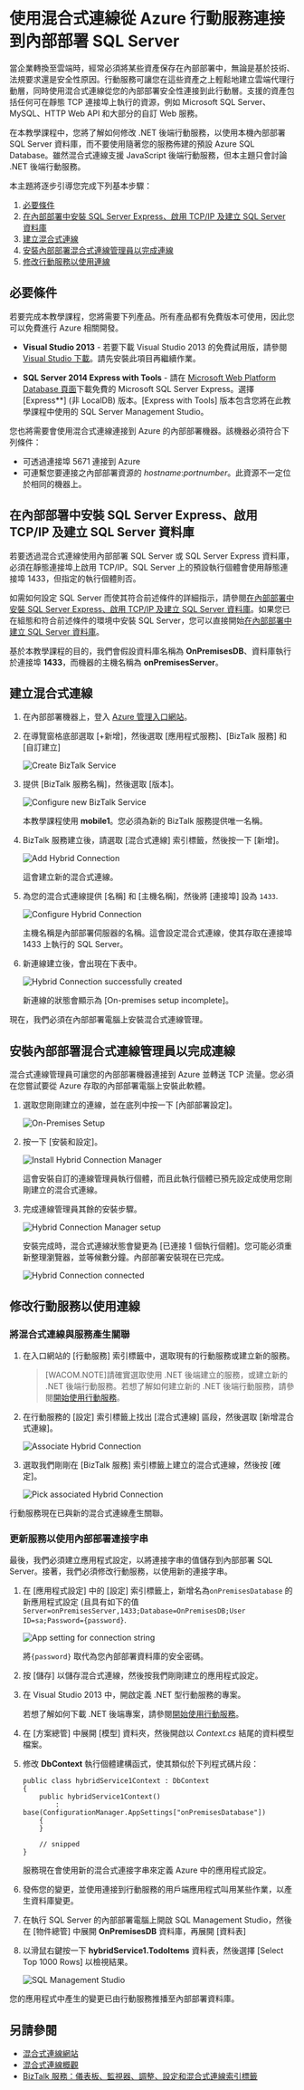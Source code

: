 <properties linkid="mobile-services-dotnet-backend-hybrid-connections-get-started" urlDisplayName="Connect to an on-premises SQL Server from an Azure mobile service using Hybrid Connections" pageTitle="Connect to an on-premises SQL Server from an Azure mobile service using Hybrid Connections - Azure Mobile Services" metaKeywords="" description="Learn how to connect to an on-premises SQL Server from an Azure mobile service using Hybrid Connections" metaCanonical="" services="" documentationCenter="Mobile" title="Connect to an on-premises SQL Server from an Azure mobile service using Hybrid Connections" authors="yavorg" solutions="" manager="" editor="mollybos" />

<tags ms.service="mobile-services" ms.workload="mobile" ms.tgt_pltfrm="mobile-multiple" ms.devlang="multiple" ms.topic="article" ms.date="01/01/1900" ms.author="yavorg" />

# 使用混合式連線從 Azure 行動服務連接到內部部署 SQL Server

當企業轉換至雲端時，經常必須將某些資產保存在內部部署中，無論是基於技術、法規要求還是安全性原因。行動服務可讓您在這些資產之上輕鬆地建立雲端代理行動層，同時使用混合式連線從您的內部部署安全性連接到此行動層。支援的資產包括任何可在靜態 TCP 連接埠上執行的資源，例如 Microsoft SQL Server、MySQL、HTTP Web API 和大部分的自訂 Web 服務。

在本教學課程中，您將了解如何修改 .NET 後端行動服務，以使用本機內部部署 SQL Server 資料庫，而不要使用隨著您的服務佈建的預設 Azure SQL Database。雖然混合式連線支援 JavaScript 後端行動服務，但本主題只會討論 .NET 後端行動服務。

本主題將逐步引導您完成下列基本步驟：

1.  [必要條件][必要條件]
2.  [在內部部署中安裝 SQL Server Express、啟用 TCP/IP 及建立 SQL Server 資料庫][在內部部署中安裝 SQL Server Express、啟用 TCP/IP 及建立 SQL Server 資料庫]
3.  [建立混合式連線][建立混合式連線]
4.  [安裝內部部署混合式連線管理員以完成連線][安裝內部部署混合式連線管理員以完成連線]
5.  [修改行動服務以使用連線][修改行動服務以使用連線]

<a name="Prerequisites"></a>

## 必要條件

若要完成本教學課程，您將需要下列產品。所有產品都有免費版本可使用，因此您可以免費進行 Azure 相關開發。

-   **Visual Studio 2013** - 若要下載 Visual Studio 2013 的免費試用版，請參閱 [Visual Studio 下載][Visual Studio 下載]。請先安裝此項目再繼續作業。

-   **SQL Server 2014 Express with Tools** - 請在 [Microsoft Web Platform Database 頁面][Microsoft Web Platform Database 頁面]下載免費的 Microsoft SQL Server Express。選擇 \[Express**\] (非 LocalDB) 版本。[Express with Tools] 版本包含您將在此教學課程中使用的 SQL Server Management Studio。

您也將需要會使用混合式連線連接到 Azure 的內部部署機器。該機器必須符合下列條件：

-   可透過連接埠 5671 連接到 Azure
-   可連繫您要連接之內部部署資源的 *hostname*:*portnumber*。此資源不一定位於相同的機器上。

<a name="InstallSQL"></a>

## 在內部部署中安裝 SQL Server Express、啟用 TCP/IP 及建立 SQL Server 資料庫

若要透過混合式連線使用內部部署 SQL Server 或 SQL Server Express 資料庫，必須在靜態連接埠上啟用 TCP/IP。SQL Server 上的預設執行個體會使用靜態連接埠 1433，但指定的執行個體則否。

如需如何設定 SQL Server 而使其符合前述條件的詳細指示，請參閱[在內部部署中安裝 SQL Server Express、啟用 TCP/IP 及建立 SQL Server 資料庫][1]。如果您已在組態和符合前述條件的環境中安裝 SQL Server，您可以直接開始[在內部部署中建立 SQL Server 資料庫][在內部部署中建立 SQL Server 資料庫]。

基於本教學課程的目的，我們會假設資料庫名稱為 **OnPremisesDB**、資料庫執行於連接埠 **1433**，而機器的主機名稱為 **onPremisesServer**。

<a name="CreateHC"></a>

## 建立混合式連線

1.  在內部部署機器上，登入 [Azure 管理入口網站][Azure 管理入口網站]。

2.  在導覽窗格底部選取 [+新增]，然後選取 [應用程式服務]、[BizTalk 服務] 和 [自訂建立]

    ![Create BizTalk Service][Create BizTalk Service]

3.  提供 [BizTalk 服務名稱]，然後選取 [版本]。

    ![Configure new BizTalk Service][Configure new BizTalk Service]

    本教學課程使用 **mobile1**。您必須為新的 BizTalk 服務提供唯一名稱。

4.  BizTalk 服務建立後，請選取 [混合式連線] 索引標籤，然後按一下 [新增]。

    ![Add Hybrid Connection][Add Hybrid Connection]

    這會建立新的混合式連線。

5.  為您的混合式連線提供 [名稱] 和 [主機名稱]，然後將 [連接埠] 設為 `1433`.

    ![Configure Hybrid Connection][Configure Hybrid Connection]

    主機名稱是內部部署伺服器的名稱。這會設定混合式連線，使其存取在連接埠 1433 上執行的 SQL Server。

6.  新連線建立後，會出現在下表中。

    ![Hybrid Connection successfully created][Hybrid Connection successfully created]

    新連線的狀態會顯示為 [On-premises setup incomplete]。

現在，我們必須在內部部署電腦上安裝混合式連線管理。

<a name="InstallHCM"></a>

## 安裝內部部署混合式連線管理員以完成連線

混合式連線管理員可讓您的內部部署機器連接到 Azure 並轉送 TCP 流量。您必須在您嘗試要從 Azure 存取的內部部署電腦上安裝此軟體。

1.  選取您剛剛建立的連線，並在底列中按一下 [內部部署設定]。

    ![On-Premises Setup][On-Premises Setup]

2.  按一下 [安裝和設定]。

    ![Install Hybrid Connection Manager][Install Hybrid Connection Manager]

    這會安裝自訂的連線管理員執行個體，而且此執行個體已預先設定成使用您剛剛建立的混合式連線。

3.  完成連線管理員其餘的安裝步驟。

    ![Hybrid Connection Manager setup][Hybrid Connection Manager setup]

    安裝完成時，混合式連線狀態會變更為 [已連接 1 個執行個體]。您可能必須重新整理瀏覽器，並等候數分鐘。內部部署安裝現在已完成。

    ![Hybrid Connection connected][Hybrid Connection connected]

<a name="CreateService"></a>

## 修改行動服務以使用連線

### 將混合式連線與服務產生關聯

1.  在入口網站的 [行動服務] 索引標籤中，選取現有的行動服務或建立新的服務。

    > [WACOM.NOTE]請確實選取使用 .NET 後端建立的服務，或建立新的 .NET 後端行動服務。若想了解如何建立新的 .NET 後端行動服務，請參閱[開始使用行動服務][開始使用行動服務]。

2.  在行動服務的 [設定] 索引標籤上找出 [混合式連線] 區段，然後選取 [新增混合式連線]。

    ![Associate Hybrid Connection][Associate Hybrid Connection]

3.  選取我們剛剛在 [BizTalk 服務] 索引標籤上建立的混合式連線，然後按 [確定]。

    ![Pick associated Hybrid Connection][Pick associated Hybrid Connection]

行動服務現在已與新的混合式連線產生關聯。

### 更新服務以使用內部部署連接字串

最後，我們必須建立應用程式設定，以將連接字串的值儲存到內部部署 SQL Server。接著，我們必須修改行動服務，以使用新的連接字串。

1.  在 [應用程式設定] 中的 [設定] 索引標籤上，新增名為`onPremisesDatabase` 的新應用程式設定 (且具有如下的值 `Server=onPremisesServer,1433;Database=OnPremisesDB;User ID=sa;Password={password}`.

    ![App setting for connection string][App setting for connection string]

    將`{password}` 取代為您內部部署資料庫的安全密碼。

2.  按 [儲存] 以儲存混合式連線，然後按我們剛剛建立的應用程式設定。

3.  在 Visual Studio 2013 中，開啟定義 .NET 型行動服務的專案。

    若想了解如何下載 .NET 後端專案，請參閱[開始使用行動服務][開始使用行動服務]。

4.  在 [方案總管] 中展開 [模型] 資料夾，然後開啟以 *Context.cs* 結尾的資料模型檔案。

5.  修改 **DbContext** 執行個體建構函式，使其類似於下列程式碼片段：

        public class hybridService1Context : DbContext
        {
            public hybridService1Context()
                : base(ConfigurationManager.AppSettings["onPremisesDatabase"])
            {
            }

            // snipped
        }

    服務現在會使用新的混合式連接字串來定義 Azure 中的應用程式設定。

6.  發佈您的變更，並使用連接到行動服務的用戶端應用程式叫用某些作業，以產生資料庫變更。

7.  在執行 SQL Server 的內部部署電腦上開啟 SQL Management Studio，然後在 [物件總管] 中展開 **OnPremisesDB** 資料庫，再展開 [資料表]

8.  以滑鼠右鍵按一下 **hybridService1.TodoItems** 資料表，然後選擇 [Select Top 1000 Rows] 以檢視結果。

    ![SQL Management Studio][SQL Management Studio]

您的應用程式中產生的變更已由行動服務推播至內部部署資料庫。

## 另請參閱

-   [混合式連線網站][混合式連線網站]
-   [混合式連線概觀][混合式連線概觀]
-   [BizTalk 服務：儀表板、監視器、調整、設定和混合式連線索引標籤][BizTalk 服務：儀表板、監視器、調整、設定和混合式連線索引標籤]

<!-- IMAGES -->

  [必要條件]: #Prerequisites
  [在內部部署中安裝 SQL Server Express、啟用 TCP/IP 及建立 SQL Server 資料庫]: #InstallSQL
  [建立混合式連線]: #CreateHC
  [安裝內部部署混合式連線管理員以完成連線]: #InstallHCM
  [修改行動服務以使用連線]: #CreateService
  [Visual Studio 下載]: http://www.visualstudio.com/downloads/download-visual-studio-vs
  [Microsoft Web Platform Database 頁面]: http://www.microsoft.com/web/platform/database.aspx
  [1]: /zh-tw/documentation/articles/web-sites-hybrid-connection-connect-on-premises-sql-server#InstallSQL
  [在內部部署中建立 SQL Server 資料庫]: /zh-tw/documentation/articles/web-sites-hybrid-connection-connect-on-premises-sql-server#CreateSQLDB
  [Azure 管理入口網站]: http://go.microsoft.com/fwlink/p/?linkid=213885&clcid=0x409
  [Create BizTalk Service]: ./media/mobile-services-dotnet-backend-hybrid-connections-get-started/1.png
  [Configure new BizTalk Service]: ./media/mobile-services-dotnet-backend-hybrid-connections-get-started/2.png
  [Add Hybrid Connection]: ./media/mobile-services-dotnet-backend-hybrid-connections-get-started/3.png
  [Configure Hybrid Connection]: ./media/mobile-services-dotnet-backend-hybrid-connections-get-started/4.png
  [Hybrid Connection successfully created]: ./media/mobile-services-dotnet-backend-hybrid-connections-get-started/5.png
  [On-Premises Setup]: ./media/mobile-services-dotnet-backend-hybrid-connections-get-started/5-1.png
  [Install Hybrid Connection Manager]: ./media/mobile-services-dotnet-backend-hybrid-connections-get-started/6.png
  [Hybrid Connection Manager setup]: ./media/mobile-services-dotnet-backend-hybrid-connections-get-started/7.png
  [Hybrid Connection connected]: ./media/mobile-services-dotnet-backend-hybrid-connections-get-started/8.png
  [開始使用行動服務]: /zh-tw/documentation/articles/mobile-services-dotnet-backend-windows-store-dotnet-get-started/
  [Associate Hybrid Connection]: ./media/mobile-services-dotnet-backend-hybrid-connections-get-started/9.png
  [Pick associated Hybrid Connection]: ./media/mobile-services-dotnet-backend-hybrid-connections-get-started/10.png
  [App setting for connection string]: ./media/mobile-services-dotnet-backend-hybrid-connections-get-started/11.png
  [SQL Management Studio]: ./media/mobile-services-dotnet-backend-hybrid-connections-get-started/12.png
  [混合式連線網站]: http://azure.microsoft.com/zh-tw/services/biztalk-services/
  [混合式連線概觀]: http://go.microsoft.com/fwlink/p/?LinkID=397274
  [BizTalk 服務：儀表板、監視器、調整、設定和混合式連線索引標籤]: http://azure.microsoft.com/zh-tw/documentation/articles/biztalk-dashboard-monitor-scale-tabs/
